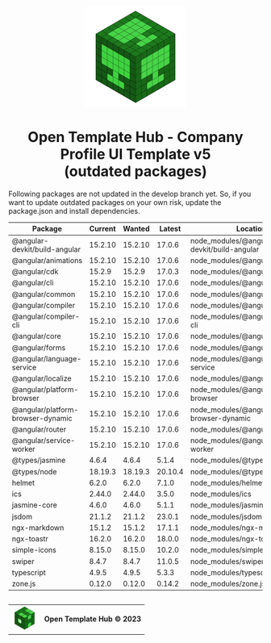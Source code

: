 <p align="center">
  <a href="https://opentemplatehub.com">
    <img src="https://raw.githubusercontent.com/open-template-hub/open-template-hub.github.io/master/assets/logo/ui/web-ui-logo.png" alt="Logo" width=200>
  </a>
</p>


<h1 align="center">
Open Template Hub - Company Profile UI Template v5
  <br/>
(outdated packages)
</h1>

Following packages are not updated in the develop branch yet. So, if you want to update outdated packages on your own risk, update the package.json and install dependencies.

| Package | Current | Wanted | Latest | Location |
| --- | --- | --- | --- | --- |
| @angular-devkit/build-angular | 15.2.10 | 15.2.10 | 17.0.6 | node_modules/@angular-devkit/build-angular |
| @angular/animations | 15.2.10 | 15.2.10 | 17.0.6 | node_modules/@angular/animations |
| @angular/cdk | 15.2.9 | 15.2.9 | 17.0.3 | node_modules/@angular/cdk |
| @angular/cli | 15.2.10 | 15.2.10 | 17.0.6 | node_modules/@angular/cli |
| @angular/common | 15.2.10 | 15.2.10 | 17.0.6 | node_modules/@angular/common |
| @angular/compiler | 15.2.10 | 15.2.10 | 17.0.6 | node_modules/@angular/compiler |
| @angular/compiler-cli | 15.2.10 | 15.2.10 | 17.0.6 | node_modules/@angular/compiler-cli |
| @angular/core | 15.2.10 | 15.2.10 | 17.0.6 | node_modules/@angular/core |
| @angular/forms | 15.2.10 | 15.2.10 | 17.0.6 | node_modules/@angular/forms |
| @angular/language-service | 15.2.10 | 15.2.10 | 17.0.6 | node_modules/@angular/language-service |
| @angular/localize | 15.2.10 | 15.2.10 | 17.0.6 | node_modules/@angular/localize |
| @angular/platform-browser | 15.2.10 | 15.2.10 | 17.0.6 | node_modules/@angular/platform-browser |
| @angular/platform-browser-dynamic | 15.2.10 | 15.2.10 | 17.0.6 | node_modules/@angular/platform-browser-dynamic |
| @angular/router | 15.2.10 | 15.2.10 | 17.0.6 | node_modules/@angular/router |
| @angular/service-worker | 15.2.10 | 15.2.10 | 17.0.6 | node_modules/@angular/service-worker |
| @types/jasmine | 4.6.4 | 4.6.4 | 5.1.4 | node_modules/@types/jasmine |
| @types/node | 18.19.3 | 18.19.3 | 20.10.4 | node_modules/@types/node |
| helmet | 6.2.0 | 6.2.0 | 7.1.0 | node_modules/helmet |
| ics | 2.44.0 | 2.44.0 | 3.5.0 | node_modules/ics |
| jasmine-core | 4.6.0 | 4.6.0 | 5.1.1 | node_modules/jasmine-core |
| jsdom | 21.1.2 | 21.1.2 | 23.0.1 | node_modules/jsdom |
| ngx-markdown | 15.1.2 | 15.1.2 | 17.1.1 | node_modules/ngx-markdown |
| ngx-toastr | 16.2.0 | 16.2.0 | 18.0.0 | node_modules/ngx-toastr |
| simple-icons | 8.15.0 | 8.15.0 | 10.2.0 | node_modules/simple-icons |
| swiper | 8.4.7 | 8.4.7 | 11.0.5 | node_modules/swiper |
| typescript | 4.9.5 | 4.9.5 | 5.3.3 | node_modules/typescript |
| zone.js | 0.12.0 | 0.12.0 | 0.14.2 | node_modules/zone.js |

<table align="right"><tr><td><a href="https://opentemplatehub.com"><img src="https://raw.githubusercontent.com/open-template-hub/open-template-hub.github.io/master/assets/logo/brand-logo.png" width="50px" alt="oth"/></a></td><td><b>Open Template Hub © 2023</b></td></tr></table>

